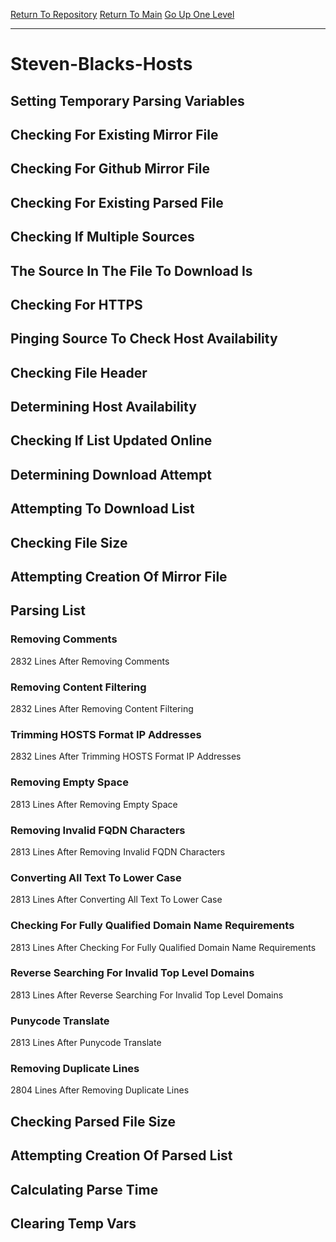 [Return To Repository](https://github.com/bast69/piholeparser/)
[Return To Main](https://github.com/bast69/piholeparser/blob/master/RecentRunLogs/Mainlog.md)
[Go Up One Level](https://github.com/bast69/piholeparser/blob/master/RecentRunLogs/TopLevelScripts/30-Processing-External-Blacklists.md)
____________________________________
# Steven-Blacks-Hosts
## Setting Temporary Parsing Variables
## Checking For Existing Mirror File
## Checking For Github Mirror File
## Checking For Existing Parsed File
## Checking If Multiple Sources
## The Source In The File To Download Is
## Checking For HTTPS
## Pinging Source To Check Host Availability
## Checking File Header
## Determining Host Availability
## Checking If List Updated Online
## Determining Download Attempt
## Attempting To Download List
## Checking File Size
## Attempting Creation Of Mirror File
## Parsing List
### Removing Comments
2832 Lines After Removing Comments
### Removing Content Filtering
2832 Lines After Removing Content Filtering
### Trimming HOSTS Format IP Addresses
2832 Lines After Trimming HOSTS Format IP Addresses
### Removing Empty Space
2813 Lines After Removing Empty Space
### Removing Invalid FQDN Characters
2813 Lines After Removing Invalid FQDN Characters
### Converting All Text To Lower Case
2813 Lines After Converting All Text To Lower Case
### Checking For Fully Qualified Domain Name Requirements
2813 Lines After Checking For Fully Qualified Domain Name Requirements
### Reverse Searching For Invalid Top Level Domains
2813 Lines After Reverse Searching For Invalid Top Level Domains
### Punycode Translate
2813 Lines After Punycode Translate
### Removing Duplicate Lines
2804 Lines After Removing Duplicate Lines
## Checking Parsed File Size
## Attempting Creation Of Parsed List
## Calculating Parse Time
## Clearing Temp Vars
